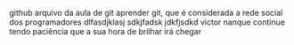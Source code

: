 github
arquivo da aula de git 
aprender git, que é considerada a rede social dos programadores
dlfasdjklasj sdkjfadsk jdkfjsdkd
victor nanque continue tendo paciência que a sua hora de brilhar irá chegar
